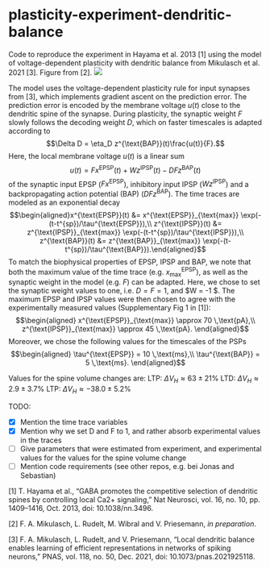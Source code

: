 # plasticity-experiment-dendritic-balance
Code to reproduce the experiment in Hayama et al. 2013 [1] using the model of voltage-dependent plasticity with dendritic balance from Mikulasch et al. 2021 [3]. Figure from [2].
![](https://pad.gwdg.de/uploads/c4ea241992182d482dec04a57.png)

The model uses the voltage-dependent plasticity rule for input synapses from [3], which implements gradient ascent on the prediction error. The prediction error is encoded by the membrane voltage $u(t)$ close to the dendritic spine of the synapse. During plasticity, the synaptic weight $F$ slowly follows the decoding weight $D$, which on faster timescales is adapted according to
$$\Delta D = \eta_D z^{\text{BAP}}(t)\frac{u(t)}{F}.$$ Here, the local membrane voltage $u(t)$ is a linear sum
$$u(t) = F x^{\text{EPSP}}(t) + W z^{\text{IPSP}}(t) - D F z^{\text{BAP}}(t)$$ of the synaptic input EPSP ($F x^{\text{EPSP}}$), inhibitory input IPSP ($W z^{\text{IPSP}}$) and a backpropagating action potential (BAP) ($DFz^{\text{BAP}}$).
The time traces are modeled as an exponential decay $$\begin{aligned}x^{\text{EPSP}}(t) &= x^{\text{EPSP}}_{\text{max}} \exp(-(t-t^{sp})/\tau^{\text{EPSP}}),\\
z^{\text{IPSP}}(t) &= z^{\text{IPSP}}_{\text{max}} \exp(-(t-t^{sp})/\tau^{\text{IPSP}}),\\ z^{\text{BAP}}(t) &= z^{\text{BAP}}_{\text{max}} \exp(-(t-t^{sp})/\tau^{\text{BAP}}).\end{aligned}$$ To match the biophysical properties of EPSP, IPSP and BAP, we note that both the maximum value of the time trace (e.g. $x^{\text{EPSP}}_{\text{max}}$), as well as the synaptic weight in the model (e.g. $F$) can be adapted. Here, we chose to set the synaptic weight values to one, i.e. $D=F=1$, and $W = -1 $. The maximum EPSP and IPSP values were then chosen to agree with the experimentally measured values (Supplementary Fig 1 in [1]):
$$\begin{aligned}
x^{\text{EPSP}}_{\text{max}} \approx 70 \,\text{pA},\\
z^{\text{IPSP}}_{\text{max}} \approx 45 \,\text{pA}.
\end{aligned}$$ Moreover, we chose the following values for the timescales of the PSPs
$$\begin{aligned}
\tau^{\text{EPSP}} = 10 \,\text{ms},\\
\tau^{\text{BAP}} = 5 \,\text{ms}.
\end{aligned}$$

Values for the spine volume changes are:
LTP: $\Delta V_H \approx 63 \pm 21 \%$
LTD: $\Delta V_H \approx 2.9 \pm 3.7 \%$
LTP: $\Delta V_H \approx - 38.0 \pm 5.2 \%$

TODO:
- [x] Mention the time trace variables
- [x] Mention why we set D and F to 1, and rather absorb experimental values in the traces
- [ ] Give parameters that were estimated from experiment, and experimental values for the values for the spine volume change
- [ ] Mention code requirements (see other repos, e.g. bei Jonas and Sebastian)

<!-- Since we do not know $F$, but only $\text{EPSP}(t) = Fx(t)$, and also do not know the strength of the BAP $z_{\text{max}}$, we set $F=D=1$ and adjusted the learning rate $\eta_D$ and the strength of the BAP $z_{\text{max}}$. The values for the EPSP and IPSPs were set to the experimental values (see below). -->

<!-- On slow timescales, then the EPSP and BAP are scaled up: -->
<!-- $$\text{BAP}  \rightarrow D^2 \cdot \text{BAP}$$ and $$\text{EPSP} \rightarrow D \cdot \text{EPSP} ,$$ leading again to a value of $D = 1$. Therefore, the synaptic weight change $\Delta F = \Delta D = D$. To achieve this with continually updated weights one could e.g. introduce integration variables for the BAP and EPSP that set the goal for the plasticity, and are triggered only when plasticity is induced, e.g. when Calcium concentration is high: -->
<!-- $$\begin{aligned} \Delta I_{\text{BAP}} &= \eta_I [\text{Ca}](t) ( D^2 \cdot \text{BAP} - I_{\text{BAP}}) \\ \Delta I_{\text{EPSP}} &= \eta_I [\text{Ca}](t) ( D \cdot \text{EPSP} - I_{\text{EPSP}})\end{aligned}$$ and $$\begin{aligned} \Delta \text{BAP} &\propto  I_{\text{BAP}} - \text{BAP} \\ \Delta \text{EPSP} &\propto  I_{\text{EPSP}} - \text{EPSP}\end{aligned}$$ -->

[1] T. Hayama et al., “GABA promotes the competitive selection of dendritic spines by controlling local Ca2+ signaling,” Nat Neurosci, vol. 16, no. 10, pp. 1409–1416, Oct. 2013, doi: 10.1038/nn.3496.

[2] F. A. Mikulasch, L. Rudelt, M. Wibral and V. Priesemann, *in preparation*.

[3] F. A. Mikulasch, L. Rudelt, and V. Priesemann, “Local dendritic balance enables learning of efficient representations in networks of spiking neurons,” PNAS, vol. 118, no. 50, Dec. 2021, doi: 10.1073/pnas.2021925118.
